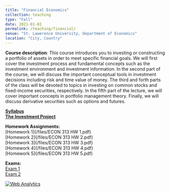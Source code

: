 ```yaml
---
title: "Financial Economics"
collection: teaching
type: "Fall"
date: 2021-01-01
permalink: /teaching/financial/
venue: "St. Lawerence University, Department of Economics"
location: "City, Country"
---
```



**Course description**: This course introduces you to investing or constructing a portfolio of assets in order to meet specific financial goals. 
We will first cover the investment process and fundamental concepts such as the investment
environment and investment information. In the second part of the course, we will discuss the important
conceptual tools in investment decisions including risk and time value of money. The third and forth parts
of the class will be devoted to topics in investing on common stocks and fixed-income securities, respectively.
In the fifth part of the lecture, we will cover important concepts in portfolio management theory. Finally,
we will discuss derivative securities such as options and futures.


[**Syllabus**](/files/ECON313_1_Syllabus.pdf)     
[**The Investment Project**](/files/Project.pdf)  


**Homework Assignments:**  
[Homework 1](/files/ECON 313 HW 1.pdf)     
[Homework 2](/files/ECON 313 HW 2.pdf)     
[Homework 3](/files/ECON 313 HW 3.pdf)     
[Homework 4](/files/ECON 313 HW 4.pdf)    
[Homework 5](/files/ECON 313 HW 5.pdf)    



**Exams:**  
[Exam 1](/files/ECON_313_Test_1.pdf)   
[Exam 2](/files/ECON_313_Test_2.pdf)  



<!-- Default Statcounter code for Job https://amirtayebi.github.io/ -->
<script type="text/javascript">
var sc_project=12683518; 
var sc_invisible=1; 
var sc_security="bc9b252d"; 
</script>
<script type="text/javascript"
src="https://www.statcounter.com/counter/counter.js" async></script>
<noscript><div class="statcounter"><a title="Web Analytics"
href="https://statcounter.com/" target="_blank"><img class="statcounter"
src="https://c.statcounter.com/12683518/0/bc9b252d/1/" alt="Web Analytics"
referrerPolicy="no-referrer-when-downgrade"></a></div></noscript>
<!-- End of Statcounter Code -->
